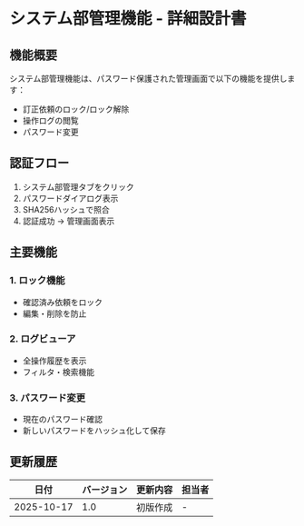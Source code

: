 # システム部管理機能 - 詳細設計書

## 機能概要
システム部管理機能は、パスワード保護された管理画面で以下の機能を提供します：
- 訂正依頼のロック/ロック解除
- 操作ログの閲覧
- パスワード変更

## 認証フロー
1. システム部管理タブをクリック
2. パスワードダイアログ表示
3. SHA256ハッシュで照合
4. 認証成功 → 管理画面表示

## 主要機能

### 1. ロック機能
- 確認済み依頼をロック
- 編集・削除を防止

### 2. ログビューア
- 全操作履歴を表示
- フィルタ・検索機能

### 3. パスワード変更
- 現在のパスワード確認
- 新しいパスワードをハッシュ化して保存

## 更新履歴
| 日付 | バージョン | 更新内容 | 担当者 |
|------|-----------|---------|--------|
| 2025-10-17 | 1.0 | 初版作成 | - |
